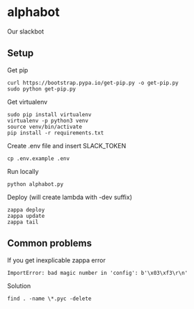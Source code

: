 # alphabot
Our slackbot

## Setup

Get pip

    curl https://bootstrap.pypa.io/get-pip.py -o get-pip.py
    sudo python get-pip.py

Get virtualenv

    sudo pip install virtualenv
    virtualenv -p python3 venv
    source venv/bin/activate
    pip install -r requirements.txt

Create .env file and insert SLACK_TOKEN

    cp .env.example .env

Run locally

    python alphabot.py

Deploy (will create lambda with -dev suffix)

    zappa deploy
    zappa update
    zappa tail

## Common problems

If you get inexplicable zappa error 

    ImportError: bad magic number in 'config': b'\x03\xf3\r\n'

Solution

    find . -name \*.pyc -delete
